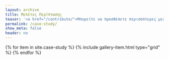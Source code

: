 ```yaml
---
layout: archive
title: Μελέτες Περίπτωσης
teaser: '<a href="/contribute/">Μπορείτε να προσθέσετε περισσότερες μελέτες περίπτωσης σύμφωνα με τις οδηγίες</a>'
permalink: /case-study/
show_meta: false
header: no
---
```

  
<div class="grid__wrapper">
  {% for item in site.case-study %}
    {% include gallery-item.html type="grid" %}
  {% endfor %}
</div>

